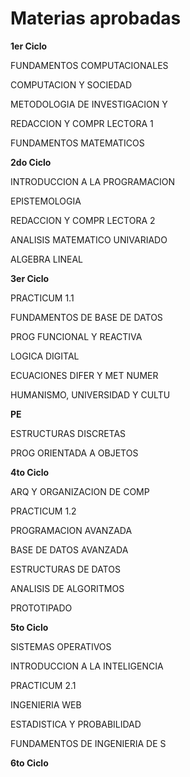 Materias aprobadas 
=======================

**1er Ciclo**

FUNDAMENTOS COMPUTACIONALES	

COMPUTACION Y SOCIEDAD	

METODOLOGIA DE INVESTIGACION Y	

REDACCION Y COMPR LECTORA 1	

FUNDAMENTOS MATEMATICOS	

**2do Ciclo**

INTRODUCCION A LA PROGRAMACION	

EPISTEMOLOGIA

REDACCION Y COMPR LECTORA 2	

ANALISIS MATEMATICO UNIVARIADO	

ALGEBRA LINEAL	

**3er Ciclo**

PRACTICUM 1.1	

FUNDAMENTOS DE BASE DE DATOS	

PROG FUNCIONAL Y REACTIVA	

LOGICA DIGITAL	

ECUACIONES DIFER Y MET NUMER	

HUMANISMO, UNIVERSIDAD Y CULTU	


**PE**

ESTRUCTURAS DISCRETAS	

PROG ORIENTADA A OBJETOS	

**4to Ciclo**

ARQ Y ORGANIZACION DE COMP	

PRACTICUM 1.2	

PROGRAMACION AVANZADA	

BASE DE DATOS AVANZADA	

ESTRUCTURAS DE DATOS	

ANALISIS DE ALGORITMOS	

PROTOTIPADO	

**5to Ciclo**

SISTEMAS OPERATIVOS	

INTRODUCCION A LA INTELIGENCIA	

PRACTICUM 2.1	

INGENIERIA WEB	

ESTADISTICA Y PROBABILIDAD	

FUNDAMENTOS DE INGENIERIA DE S	

**6to Ciclo**



